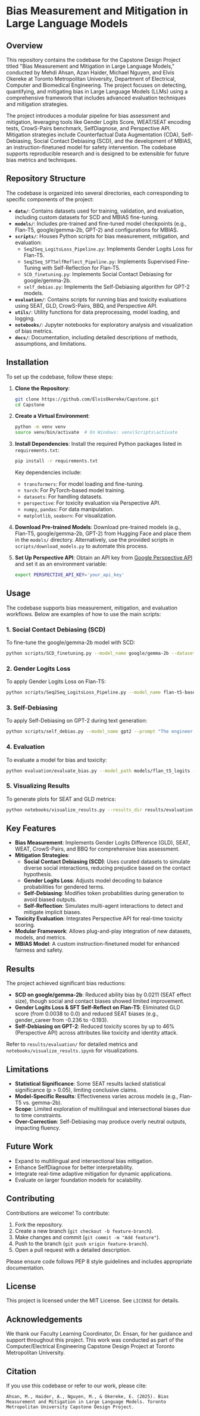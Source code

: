 # Bias Measurement and Mitigation in Large Language Models

## Overview
This repository contains the codebase for the Capstone Design Project titled "Bias Measurement and Mitigation in Large Language Models," conducted by Mehdi Ahsan, Azan Haider, Michael Nguyen, and Elvis Okereke at Toronto Metropolitan University, Department of Electrical, Computer and Biomedical Engineering. The project focuses on detecting, quantifying, and mitigating bias in Large Language Models (LLMs) using a comprehensive framework that includes advanced evaluation techniques and mitigation strategies.

The project introduces a modular pipeline for bias assessment and mitigation, leveraging tools like Gender Logits Score, WEAT/SEAT encoding tests, CrowS-Pairs benchmark, SelfDiagnose, and Perspective API. Mitigation strategies include Counterfactual Data Augmentation (CDA), Self-Debiasing, Social Contact Debiasing (SCD), and the development of MBIAS, an instruction-finetuned model for safety intervention. The codebase supports reproducible research and is designed to be extensible for future bias metrics and techniques.

## Repository Structure
The codebase is organized into several directories, each corresponding to specific components of the project:

- **`data/`**: Contains datasets used for training, validation, and evaluation, including custom datasets for SCD and MBIAS fine-tuning.
- **`models/`**: Includes pre-trained and fine-tuned model checkpoints (e.g., Flan-T5, google/gemma-2b, GPT-2) and configurations for MBIAS.
- **`scripts/`**: Houses Python scripts for bias measurement, mitigation, and evaluation:
  - `Seq2Seq_LogitsLoss_Pipeline.py`: Implements Gender Logits Loss for Flan-T5.
  - `Seq2Seq_SFTSelfReflect_Pipeline.py`: Implements Supervised Fine-Tuning with Self-Reflection for Flan-T5.
  - `SCD_finetuning.py`: Implements Social Contact Debiasing for google/gemma-2b.
  - `self_debias.py`: Implements the Self-Debiasing algorithm for GPT-2 models.
- **`evaluation/`**: Contains scripts for running bias and toxicity evaluations using SEAT, GLD, CrowS-Pairs, BBQ, and Perspective API.
- **`utils/`**: Utility functions for data preprocessing, model loading, and logging.
- **`notebooks/`**: Jupyter notebooks for exploratory analysis and visualization of bias metrics.
- **`docs/`**: Documentation, including detailed descriptions of methods, assumptions, and limitations.

## Installation
To set up the codebase, follow these steps:

1. **Clone the Repository**:
   ```bash
   git clone https://github.com/ElvisOkereke/Capstone.git
   cd Capstone
   ```

2. **Create a Virtual Environment**:
   ```bash
   python -m venv venv
   source venv/bin/activate  # On Windows: venv\Scripts\activate
   ```

3. **Install Dependencies**:
   Install the required Python packages listed in `requirements.txt`:
   ```bash
   pip install -r requirements.txt
   ```

   Key dependencies include:
   - `transformers`: For model loading and fine-tuning.
   - `torch`: For PyTorch-based model training.
   - `datasets`: For handling datasets.
   - `perspective`: For toxicity evaluation via Perspective API.
   - `numpy`, `pandas`: For data manipulation.
   - `matplotlib`, `seaborn`: For visualization.

4. **Download Pre-trained Models**:
   Download pre-trained models (e.g., Flan-T5, google/gemma-2b, GPT-2) from Hugging Face and place them in the `models/` directory. Alternatively, use the provided scripts in `scripts/download_models.py` to automate this process.

5. **Set Up Perspective API**:
   Obtain an API key from [Google Perspective API](https://www.perspectiveapi.com/) and set it as an environment variable:
   ```bash
   export PERSPECTIVE_API_KEY='your_api_key'
   ```

## Usage
The codebase supports bias measurement, mitigation, and evaluation workflows. Below are examples of how to use the main scripts:

### 1. Social Contact Debiasing (SCD)
To fine-tune the google/gemma-2b model with SCD:
```bash
python scripts/SCD_finetuning.py --model_name google/gemma-2b --dataset_path data/scd_dataset.json --output_dir models/gemma_scd
```

### 2. Gender Logits Loss
To apply Gender Logits Loss on Flan-T5:
```bash
python scripts/Seq2Seq_LogitsLoss_Pipeline.py --model_name flan-t5-base --dataset_path data/gender_dataset.json --output_dir models/flan_t5_logits
```

### 3. Self-Debiasing
To apply Self-Debiasing on GPT-2 during text generation:
```bash
python scripts/self_debias.py --model_name gpt2 --prompt "The engineer was working on" --bias_description "gender bias" --output_dir results/self_debias
```

### 4. Evaluation
To evaluate a model for bias and toxicity:
```bash
python evaluation/evaluate_bias.py --model_path models/flan_t5_logits --tests seat,gld,crows_pairs --output_dir results/evaluation
```

### 5. Visualizing Results
To generate plots for SEAT and GLD metrics:
```bash
python notebooks/visualize_results.py --results_dir results/evaluation --output_dir figures/
```

## Key Features
- **Bias Measurement**: Implements Gender Logits Difference (GLD), SEAT, WEAT, CrowS-Pairs, and BBQ for comprehensive bias assessment.
- **Mitigation Strategies**:
  - **Social Contact Debiasing (SCD)**: Uses curated datasets to simulate diverse social interactions, reducing prejudice based on the contact hypothesis.
  - **Gender Logits Loss**: Adjusts model decoding to balance probabilities for gendered terms.
  - **Self-Debiasing**: Modifies token probabilities during generation to avoid biased outputs.
  - **Self-Reflection**: Simulates multi-agent interactions to detect and mitigate implicit biases.
- **Toxicity Evaluation**: Integrates Perspective API for real-time toxicity scoring.
- **Modular Framework**: Allows plug-and-play integration of new datasets, models, and metrics.
- **MBIAS Model**: A custom instruction-finetuned model for enhanced fairness and safety.

## Results
The project achieved significant bias reductions:
- **SCD on google/gemma-2b**: Reduced ability bias by 0.0211 (SEAT effect size), though social and contact biases showed limited improvement.
- **Gender Logits Loss & SFT Self-Reflect on Flan-T5**: Eliminated GLD score (from 0.0038 to 0.0) and reduced SEAT biases (e.g., gender_career from -0.236 to -0.193).
- **Self-Debiasing on GPT-2**: Reduced toxicity scores by up to 46% (Perspective API) across attributes like toxicity and identity attack.

Refer to `results/evaluation/` for detailed metrics and `notebooks/visualize_results.ipynb` for visualizations.

## Limitations
- **Statistical Significance**: Some SEAT results lacked statistical significance (p > 0.05), limiting conclusive claims.
- **Model-Specific Results**: Effectiveness varies across models (e.g., Flan-T5 vs. gemma-2b).
- **Scope**: Limited exploration of multilingual and intersectional biases due to time constraints.
- **Over-Correction**: Self-Debiasing may produce overly neutral outputs, impacting fluency.

## Future Work
- Expand to multilingual and intersectional bias mitigation.
- Enhance SelfDiagnose for better interpretability.
- Integrate real-time adaptive mitigation for dynamic applications.
- Evaluate on larger foundation models for scalability.

## Contributing
Contributions are welcome! To contribute:
1. Fork the repository.
2. Create a new branch (`git checkout -b feature-branch`).
3. Make changes and commit (`git commit -m "Add feature"`).
4. Push to the branch (`git push origin feature-branch`).
5. Open a pull request with a detailed description.

Please ensure code follows PEP 8 style guidelines and includes appropriate documentation.

## License
This project is licensed under the MIT License. See `LICENSE` for details.

## Acknowledgements
We thank our Faculty Learning Coordinator, Dr. Ensan, for her guidance and support throughout this project. This work was conducted as part of the Computer/Electrical Engineering Capstone Design Project at Toronto Metropolitan University.

## Citation
If you use this codebase or refer to our work, please cite:
```
Ahsan, M., Haider, A., Nguyen, M., & Okereke, E. (2025). Bias Measurement and Mitigation in Large Language Models. Toronto Metropolitan University Capstone Design Project.
```
